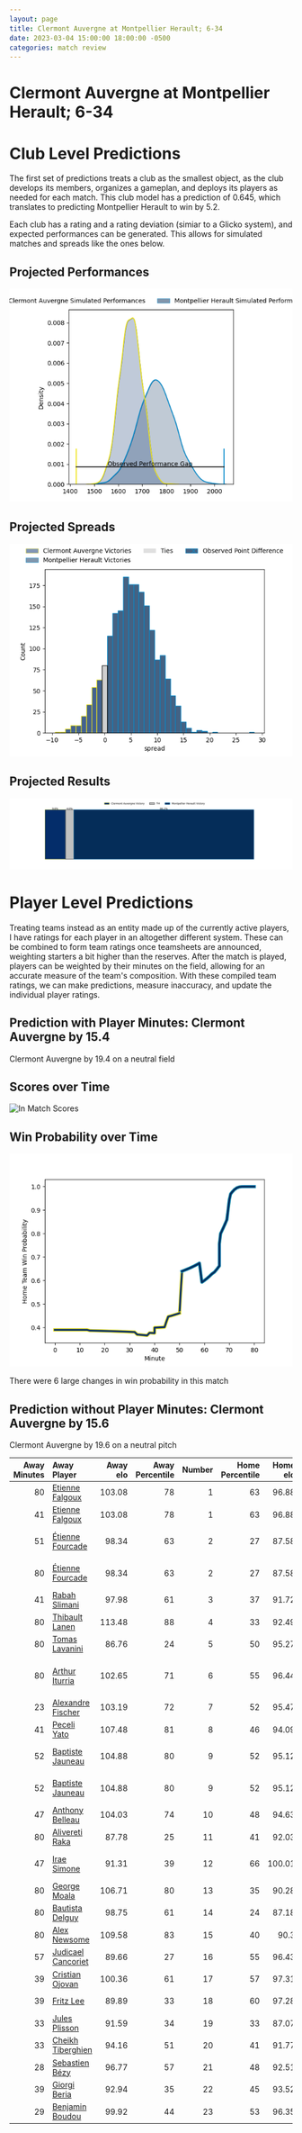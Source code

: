 ```yaml
---  
layout: page  
title: Clermont Auvergne at Montpellier Herault; 6-34  
date: 2023-03-04 15:00:00 18:00:00 -0500  
categories: match review  
---
```

# Clermont Auvergne at Montpellier Herault; 6-34

# Club Level Predictions


The first set of predictions treats a club as the smallest object, as the club develops its members, organizes a gameplan, and deploys its players as needed for each match. This club model has a prediction of 0.645, which translates to predicting Montpellier Herault to win by 5.2.

Each club has a rating and a rating deviation (simiar to a Glicko system), and expected performances can be generated. This allows for simulated matches and spreads like the ones below.
## Projected Performances


![Projected Performances](plots/performances_2023-03-04-MontpellierHerault-ClermontAuvergne.png)
## Projected Spreads


![Projected Spreads](plots/spreads_2023-03-04-MontpellierHerault-ClermontAuvergne.png)
## Projected Results


![Projected Results](plots/resultbar_2023-03-04-MontpellierHerault-ClermontAuvergne.png)
# Player Level Predictions


Treating teams instead as an entity made up of the currently active players, I have ratings for each player in an altogether different system. These can be combined to form team ratings once teamsheets are announced, weighting starters a bit higher than the reserves. After the match is played, players can be weighted by their minutes on the field, allowing for an accurate measure of the team's composition. With these compiled team ratings, we can make predictions, measure inaccuracy, and update the individual player ratings.
## Prediction with Player Minutes: Clermont Auvergne by 15.4


Clermont Auvergne by 19.4 on a neutral field
## Scores over Time


![In Match Scores](plots/recap_scores_2023-03-04-MontpellierHerault-ClermontAuvergne.png)
## Win Probability over Time


![In Match Predictions](plots/recap_prob_2023-03-04-MontpellierHerault-ClermontAuvergne.png)

There were 6 large changes in win probability in this match
## Prediction without Player Minutes: Clermont Auvergne by 15.6


Clermont Auvergne by 19.6 on a neutral pitch



|   Away Minutes | Away Player                                                         |   Away elo |   Away Percentile |   Number |   Home Percentile |   Home elo | Home Player                                                                                        |   Home Minutes |
|---------------:|:--------------------------------------------------------------------|-----------:|------------------:|---------:|------------------:|-----------:|:---------------------------------------------------------------------------------------------------|---------------:|
|             80 | [Etienne Falgoux](..//playerfiles//EtienneFalgoux_cleaned.md)       |     103.08 |                78 |        1 |                63 |      96.88 | [Enzo Forletta](..//playerfiles//EnzoForletta_cleaned.md)                                          |             20 |
|             41 | [Etienne Falgoux](..//playerfiles//EtienneFalgoux_cleaned.md)       |     103.08 |                78 |        1 |                63 |      96.88 | [Enzo Forletta](..//playerfiles//EnzoForletta_cleaned.md)                                          |             20 |
|             51 | [Étienne Fourcade](..//playerfiles//ÉtienneFourcade_cleaned.md)     |      98.34 |                63 |        2 |                27 |      87.58 | [Brandon Paenga-Amosa](..//playerfiles//BrandonPaenga-Amosa_cleaned.md)                            |             50 |
|             80 | [Étienne Fourcade](..//playerfiles//ÉtienneFourcade_cleaned.md)     |      98.34 |                63 |        2 |                27 |      87.58 | [Brandon Paenga-Amosa](..//playerfiles//BrandonPaenga-Amosa_cleaned.md)                            |             50 |
|             41 | [Rabah Slimani](..//playerfiles//RabahSlimani_cleaned.md)           |      97.98 |                61 |        3 |                37 |      91.72 | [Titi Lamositele](..//playerfiles//TitiLamositele_cleaned.md)                                      |             50 |
|             80 | [Thibault Lanen](..//playerfiles//ThibaultLanen_cleaned.md)         |     113.48 |                88 |        4 |                33 |      92.49 | [Bastien Chalureau](..//playerfiles//BastienChalureau_cleaned.md)                                  |             80 |
|             80 | [Tomas Lavanini](..//playerfiles//TomasLavanini_cleaned.md)         |      86.76 |                24 |        5 |                50 |      95.27 | [Tyler Evan Duguid](..//playerfiles//TylerEvanDuguid_cleaned.md)                                   |             45 |
|             80 | [Arthur Iturria](..//playerfiles//ArthurIturria_cleaned.md)         |     102.65 |                71 |        6 |                55 |      96.44 | [Nicolaas Jacobus Janse van Rensburg](..//playerfiles//NicolaasJacobusJansevanRensburg_cleaned.md) |             80 |
|             23 | [Alexandre Fischer](..//playerfiles//AlexandreFischer_cleaned.md)   |     103.19 |                72 |        7 |                52 |      95.47 | [Masivesi Dakuwaqa](..//playerfiles//MasivesiDakuwaqa_cleaned.md)                                  |             52 |
|             41 | [Peceli Yato](..//playerfiles//PeceliYato_cleaned.md)               |     107.48 |                81 |        8 |                46 |      94.09 | [Zach Mercer](..//playerfiles//ZachMercer_cleaned.md)                                              |             80 |
|             52 | [Baptiste Jauneau](..//playerfiles//BaptisteJauneau_cleaned.md)     |     104.88 |                80 |        9 |                52 |      95.12 | [Jacobus Meyer Reinach](..//playerfiles//JacobusMeyerReinach_cleaned.md)                           |             80 |
|             52 | [Baptiste Jauneau](..//playerfiles//BaptisteJauneau_cleaned.md)     |     104.88 |                80 |        9 |                52 |      95.12 | [Jacobus Meyer Reinach](..//playerfiles//JacobusMeyerReinach_cleaned.md)                           |             72 |
|             47 | [Anthony Belleau](..//playerfiles//AnthonyBelleau_cleaned.md)       |     104.03 |                74 |       10 |                48 |      94.63 | [Paolo Garbisi](..//playerfiles//PaoloGarbisi_cleaned.md)                                          |             80 |
|             80 | [Alivereti Raka](..//playerfiles//AliveretiRaka_cleaned.md)         |      87.78 |                25 |       11 |                41 |      92.03 | [George Bridge](..//playerfiles//GeorgeBridge_cleaned.md)                                          |             80 |
|             47 | [Irae Simone](..//playerfiles//IraeSimone_cleaned.md)               |      91.31 |                39 |       12 |                66 |     100.01 | [Jan Lodewyk Serfontein](..//playerfiles//JanLodewykSerfontein_cleaned.md)                         |             64 |
|             80 | [George Moala](..//playerfiles//GeorgeMoala_cleaned.md)             |     106.71 |                80 |       13 |                35 |      90.28 | [Thomas Darmon](..//playerfiles//ThomasDarmon_cleaned.md)                                          |             59 |
|             80 | [Bautista Delguy](..//playerfiles//BautistaDelguy_cleaned.md)       |      98.75 |                61 |       14 |                24 |      87.18 | [Vincent Rattez](..//playerfiles//VincentRattez_cleaned.md)                                        |             80 |
|             80 | [Alex Newsome](..//playerfiles//AlexNewsome_cleaned.md)             |     109.58 |                83 |       15 |                40 |      90.3  | [Anthony Bouthier](..//playerfiles//AnthonyBouthier_cleaned.md)                                    |             80 |
|             57 | [Judicael Cancoriet](..//playerfiles//JudicaelCancoriet_cleaned.md) |      89.66 |                27 |       16 |                55 |      96.43 | [Grégory Fichten](..//playerfiles//GrégoryFichten_cleaned.md)                                      |             60 |
|             39 | [Cristian Ojovan](..//playerfiles//CristianOjovan_cleaned.md)       |     100.36 |                61 |       17 |                57 |      97.31 | [Elliott Stooke](..//playerfiles//ElliottStooke_cleaned.md)                                        |             35 |
|             39 | [Fritz Lee](..//playerfiles//FritzLee_cleaned.md)                   |      89.89 |                33 |       18 |                60 |      97.28 | [Vincent Giudicelli](..//playerfiles//VincentGiudicelli_cleaned.md)                                |             30 |
|             33 | [Jules Plisson](..//playerfiles//JulesPlisson_cleaned.md)           |      91.59 |                34 |       19 |                33 |      87.07 | [Henry Thomas](..//playerfiles//HenryThomas_cleaned.md)                                            |             30 |
|             33 | [Cheikh Tiberghien](..//playerfiles//CheikhTiberghien_cleaned.md)   |      94.16 |                51 |       20 |                41 |      91.77 | [Lenni Nouchi](..//playerfiles//LenniNouchi_cleaned.md)                                            |             28 |
|             28 | [Sebastien Bézy](..//playerfiles//SebastienBézy_cleaned.md)         |      96.77 |                57 |       21 |                48 |      92.51 | [Pierre Lucas](..//playerfiles//PierreLucas_cleaned.md)                                            |             21 |
|             39 | [Giorgi Beria](..//playerfiles//GiorgiBeria_cleaned.md)             |      92.94 |                35 |       22 |                45 |      93.52 | [Louis Carbonel](..//playerfiles//LouisCarbonel_cleaned.md)                                        |             16 |
|             29 | [Benjamin Boudou](..//playerfiles//BenjaminBoudou_cleaned.md)       |      99.92 |                44 |       23 |                53 |      96.35 | [Aubin Eymeri](..//playerfiles//AubinEymeri_cleaned.md)                                            |              8 |

